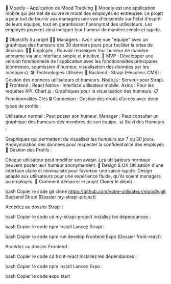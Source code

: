 🌟 Moodly - Application de Mood Tracking 🌟
Moodly est une application mobile qui permet de suivre le moral des employés en entreprise. Le projet a pour but de fournir aux managers une vue d'ensemble sur l'état d'esprit de leurs équipes, tout en garantissant l'anonymat des utilisateurs. Les employés peuvent ainsi indiquer leur humeur de manière simple et rapide.

🚀 Objectifs du projet
🧑‍💼 Managers : Avoir une vue "équipe" avec un graphique des humeurs des 30 derniers jours pour faciliter la prise de décision.
👩‍💻 Employés : Pouvoir renseigner leur humeur de manière anonyme via une interface simple et intuitive.
🎯 MVP : Développer une version fonctionnelle de l’application avec les fonctionnalités principales (connexion, soumission d'humeur, visualisation des données par les managers).
🛠️ Technologies Utilisées
🔧 Backend :
Strapi (Headless CMS) : Gestion des données utilisateurs et humeurs.
Node.js : Serveur pour Strapi.
📱 Frontend :
React Native : Interface utilisateur mobile.
Axios : Pour les requêtes API.
Chart.js : Graphiques pour la visualisation des humeurs.
📋 Fonctionnalités Clés
🔒 Connexion : Gestion des droits d’accès avec deux types de profils :

Utilisateur normal : Peut poster son humeur.
Manager : Peut consulter un graphique des humeurs des membres de son équipe.
📊 Suivi des Humeurs :

Graphiques qui permettent de visualiser les humeurs sur 7 ou 30 jours.
Anonymisation des données pour respecter la confidentialité des employés.
👤 Gestion des Profils :

Chaque utilisateur peut modifier son avatar.
Les utilisateurs normaux peuvent poster leur humeur anonymement.
🎨 Design & UX
Utilisation d'une interface claire et minimaliste pour favoriser une saisie rapide.
Design adapté aux utilisateurs pour une expérience fluide, qu’ils soient managers ou employés.
🚀 Comment démarrer le projet
Cloner le dépôt :

bash
Copier le code
git clone https://github.com/votre-utilisateur/moodly.git
Backend Strapi (Dossier my-strapi-project)

Accédez au dossier Strapi :

bash
Copier le code
cd my-strapi-project
Installez les dépendances :

bash
Copier le code
npm install
Lancez Strapi :

bash
Copier le code
npm run develop
Frontend Expo (Dossier front-react)

Accédez au dossier Frontend :

bash
Copier le code
cd front-react
Installez les dépendances :

bash
Copier le code
npm install
Lancez Expo :

bash
Copier le code
expo start
